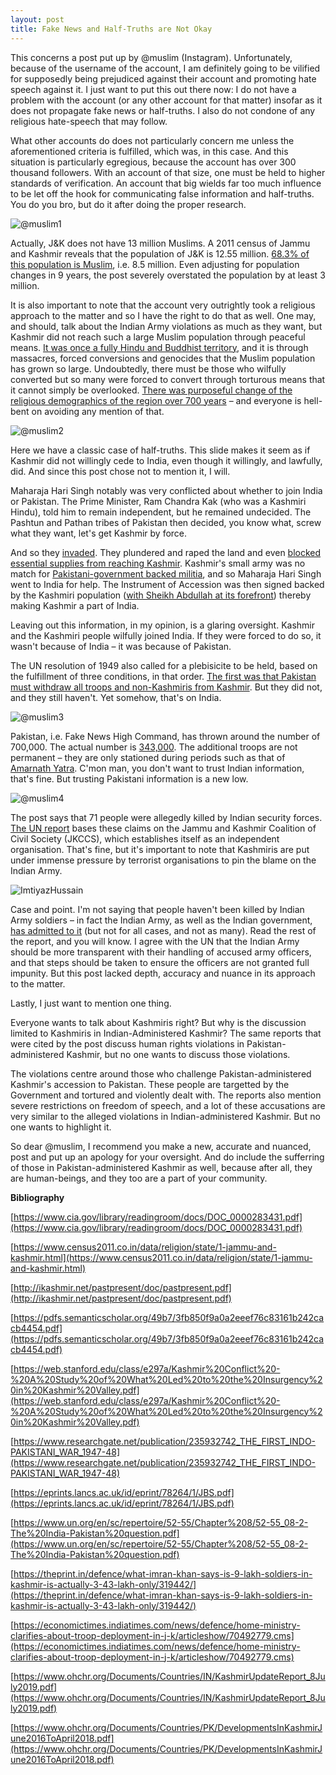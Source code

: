 ```yaml
---
layout: post
title: Fake News and Half-Truths are Not Okay
---
```


This concerns a post put up by @muslim (Instagram). Unfortunately, because of the username of the account, I am definitely going to be vilified for supposedly being prejudiced against their account and promoting hate speech against it. I just want to put this out there now: I do not have a problem with the account (or any other account for that matter) insofar as it does not propagate fake news or half-truths. I also do not condone of any religious hate-speech that may follow.

  

What other accounts do does not particularly concern me unless the aforementioned criteria is fulfilled, which was, in this case. And this situation is particularly egregious, because the account has over 300 thousand followers. With an account of that size, one must be held to higher standards of verification. An account that big wields far too much influence to be let off the hook for communicating false information and half-truths. You do you bro, but do it after doing the proper research.

![@muslim1](https://raw.githubusercontent.com/ridhirebuts/ridhirebuts.github.io/master/images/@muslim1.png)

Actually, J&K does not have 13 million Muslims. A 2011 census of Jammu and Kashmir reveals that the population of J&K is 12.55 million.  [68.3% of this population is Muslim](https://www.census2011.co.in/data/religion/state/1-jammu-and-kashmir.html), i.e. 8.5 million. Even adjusting for population changes in 9 years, the post severely overstated the population by at least 3 million.

  

It is also important to note that the account very outrightly took a religious approach to the matter and so I have the right to do that as well. One may, and should, talk about the Indian Army violations as much as they want, but Kashmir did not reach such a large Muslim population through peaceful means. [It was once a fully Hindu and Buddhist territory](https://pdfs.semanticscholar.org/49b7/3fb850f9a0a2eeef76c83161b242cacb4454.pdf), and it is through massacres, forced conversions and genocides that the Muslim population has grown so large. Undoubtedly, there must be those who wilfully converted but so many were forced to convert through torturous means that it cannot simply be overlooked. [There was purposeful change of the religious demographics of the region over 700 years](http://ikashmir.net/pastpresent/doc/pastpresent.pdf) – and everyone is hell-bent on avoiding any mention of that.

![@muslim2](https://raw.githubusercontent.com/ridhirebuts/ridhirebuts.github.io/master/images/@muslim2.png)

Here we have a classic case of half-truths. This slide makes it seem as if Kashmir did not willingly cede to India, even though it willingly, and lawfully, did. And since this post chose not to mention it, I will.

  

Maharaja Hari Singh notably was very conflicted about whether to join India or Pakistan. The Prime Minister, Ram Chandra Kak (who was a Kashmiri Hindu), told him to remain independent, but he remained undecided. The Pashtun and Pathan tribes of Pakistan then decided, you know what, screw what they want, let's get Kashmir by force.

  

And so they [invaded](https://web.stanford.edu/class/e297a/Kashmir%20Conflict%20-%20A%20Study%20of%20What%20Led%20to%20the%20Insurgency%20in%20Kashmir%20Valley.pdf). They plundered and raped the land and even [blocked essential supplies from reaching Kashmir](https://www.researchgate.net/publication/235932742_THE_FIRST_INDO-PAKISTANI_WAR_1947-48). Kashmir's small army was no match for [Pakistani-government backed militia](https://eprints.lancs.ac.uk/id/eprint/78264/1/JBS.pdf), and so Maharaja Hari Singh went to India for help. The Instrument of Accession was then signed backed by the Kashmiri population ([with Sheikh Abdullah at its forefront](https://www.cia.gov/library/readingroom/docs/DOC_0000283431.pdf)) thereby making Kashmir a part of India.

  

Leaving out this information, in my opinion, is a glaring oversight. Kashmir and the Kashmiri people wilfully joined India. If they were forced to do so, it wasn't because of India – it was because of Pakistan.

  

The UN resolution of 1949 also called for a plebisicite to be held, based on the fulfillment of three conditions, in that order. [The first was that Pakistan must withdraw all troops and non-Kashmiris from Kashmir](https://www.un.org/en/sc/repertoire/52-55/Chapter%208/52-55_08-2-The%20India-Pakistan%20question.pdf). But they did not, and they still haven't. Yet somehow, that's on India.

![@muslim3](https://raw.githubusercontent.com/ridhirebuts/ridhirebuts.github.io/master/images/@muslim3.png)

Pakistan, i.e. Fake News High Command, has thrown around the number of 700,000. The actual number is [343,000](https://theprint.in/defence/what-imran-khan-says-is-9-lakh-soldiers-in-kashmir-is-actually-3-43-lakh-only/319442/). The additional troops are not permanent – they are only stationed during periods such as that of [Amarnath Yatra](https://economictimes.indiatimes.com/news/defence/home-ministry-clarifies-about-troop-deployment-in-j-k/articleshow/70492779.cms). C'mon man, you don't want to trust Indian information, that's fine. But trusting Pakistani information is a new low.

![@muslim4](https://raw.githubusercontent.com/ridhirebuts/ridhirebuts.github.io/master/images/@muslim4.png)

The post says that 71 people were allegedly killed by Indian security forces. [The UN report](https://www.ohchr.org/Documents/Countries/IN/KashmirUpdateReport_8July2019.pdf) bases these claims on the Jammu and Kashmir Coalition of Civil Society (JKCCS), which establishes itself as an independent organisation. That's fine, but it's important to note that Kashmiris are put under immense pressure by terrorist organisations to pin the blame on the Indian Army.

![ImtiyazHussain](https://raw.githubusercontent.com/ridhirebuts/ridhirebuts.github.io/master/images/Imtiyaz%20Hussain.png)

Case and point. I'm not saying that people haven't been killed by Indian Army soldiers – in fact the Indian Army, as well as the Indian government, [has admitted to it](https://www.ohchr.org/Documents/Countries/PK/DevelopmentsInKashmirJune2016ToApril2018.pdf) (but not for all cases, and not as many). Read the rest of the report, and you will know. I agree with the UN that the Indian Army should be more transparent with their handling of accused army officers, and that steps should be taken to ensure the officers are not granted full impunity. But this post lacked depth, accuracy and nuance in its approach to the matter.

  

Lastly, I just want to mention one thing.

Everyone wants to talk about Kashmiris right? But why is the discussion limited to Kashmiris in Indian-Administered Kashmir? The same reports that were cited by the post discuss human rights violations in Pakistan-administered Kashmir, but no one wants to discuss those violations.

  

The violations centre around those who challenge Pakistan-administered Kashmir's accession to Pakistan. These people are targetted by the Government and tortured and violently dealt with. The reports also mention severe restrictions on freedom of speech, and a lot of these accusations are very similar to the alleged violations in Indian-administered Kashmir. But no one wants to highlight it.

  

So dear @muslim, I recommend you make a new, accurate and nuanced, post and put up an apology for your oversight. And do include the sufferring of those in Pakistan-administered Kashmir as well, because after all, they are human-beings, and they too are a part of your community.

**Bibliography**

  

[https://www.cia.gov/library/readingroom/docs/DOC_0000283431.pdf](https://www.cia.gov/library/readingroom/docs/DOC_0000283431.pdf)

[https://www.census2011.co.in/data/religion/state/1-jammu-and-kashmir.html](https://www.census2011.co.in/data/religion/state/1-jammu-and-kashmir.html)

[http://ikashmir.net/pastpresent/doc/pastpresent.pdf](http://ikashmir.net/pastpresent/doc/pastpresent.pdf)

[https://pdfs.semanticscholar.org/49b7/3fb850f9a0a2eeef76c83161b242cacb4454.pdf](https://pdfs.semanticscholar.org/49b7/3fb850f9a0a2eeef76c83161b242cacb4454.pdf)

[https://web.stanford.edu/class/e297a/Kashmir%20Conflict%20-%20A%20Study%20of%20What%20Led%20to%20the%20Insurgency%20in%20Kashmir%20Valley.pdf](https://web.stanford.edu/class/e297a/Kashmir%20Conflict%20-%20A%20Study%20of%20What%20Led%20to%20the%20Insurgency%20in%20Kashmir%20Valley.pdf)

[https://www.researchgate.net/publication/235932742_THE_FIRST_INDO-PAKISTANI_WAR_1947-48](https://www.researchgate.net/publication/235932742_THE_FIRST_INDO-PAKISTANI_WAR_1947-48)

[https://eprints.lancs.ac.uk/id/eprint/78264/1/JBS.pdf](https://eprints.lancs.ac.uk/id/eprint/78264/1/JBS.pdf)

[https://www.un.org/en/sc/repertoire/52-55/Chapter%208/52-55_08-2-The%20India-Pakistan%20question.pdf](https://www.un.org/en/sc/repertoire/52-55/Chapter%208/52-55_08-2-The%20India-Pakistan%20question.pdf)

[https://theprint.in/defence/what-imran-khan-says-is-9-lakh-soldiers-in-kashmir-is-actually-3-43-lakh-only/319442/](https://theprint.in/defence/what-imran-khan-says-is-9-lakh-soldiers-in-kashmir-is-actually-3-43-lakh-only/319442/)

[https://economictimes.indiatimes.com/news/defence/home-ministry-clarifies-about-troop-deployment-in-j-k/articleshow/70492779.cms](https://economictimes.indiatimes.com/news/defence/home-ministry-clarifies-about-troop-deployment-in-j-k/articleshow/70492779.cms)

[https://www.ohchr.org/Documents/Countries/IN/KashmirUpdateReport_8July2019.pdf](https://www.ohchr.org/Documents/Countries/IN/KashmirUpdateReport_8July2019.pdf)

[https://www.ohchr.org/Documents/Countries/PK/DevelopmentsInKashmirJune2016ToApril2018.pdf](https://www.ohchr.org/Documents/Countries/PK/DevelopmentsInKashmirJune2016ToApril2018.pdf)


